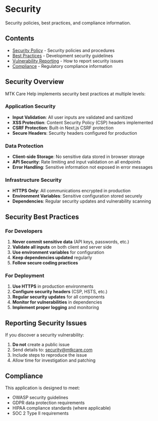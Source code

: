 # Security

Security policies, best practices, and compliance information.

## Contents

- [Security Policy](./policy.md) - Security policies and procedures
- [Best Practices](./best-practices.md) - Development security guidelines
- [Vulnerability Reporting](./reporting.md) - How to report security issues
- [Compliance](./compliance.md) - Regulatory compliance information

## Security Overview

MTK Care Help implements security best practices at multiple levels:

### Application Security
- **Input Validation**: All user inputs are validated and sanitized
- **XSS Protection**: Content Security Policy (CSP) headers implemented
- **CSRF Protection**: Built-in Next.js CSRF protection
- **Secure Headers**: Security headers configured for production

### Data Protection
- **Client-side Storage**: No sensitive data stored in browser storage
- **API Security**: Rate limiting and input validation on all endpoints
- **Error Handling**: Sensitive information not exposed in error messages

### Infrastructure Security
- **HTTPS Only**: All communications encrypted in production
- **Environment Variables**: Sensitive configuration stored securely
- **Dependencies**: Regular security updates and vulnerability scanning

## Security Best Practices

### For Developers
1. **Never commit sensitive data** (API keys, passwords, etc.)
2. **Validate all inputs** on both client and server side
3. **Use environment variables** for configuration
4. **Keep dependencies updated** regularly
5. **Follow secure coding practices**

### For Deployment
1. **Use HTTPS** in production environments
2. **Configure security headers** (CSP, HSTS, etc.)
3. **Regular security updates** for all components
4. **Monitor for vulnerabilities** in dependencies
5. **Implement proper logging** and monitoring

## Reporting Security Issues

If you discover a security vulnerability:
1. **Do not** create a public issue
2. Send details to: security@mtkcare.com
3. Include steps to reproduce the issue
4. Allow time for investigation and patching

## Compliance

This application is designed to meet:
- OWASP security guidelines
- GDPR data protection requirements
- HIPAA compliance standards (where applicable)
- SOC 2 Type II requirements